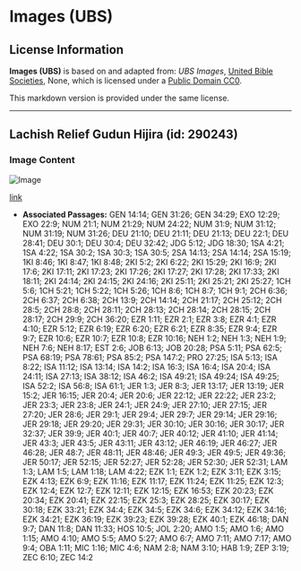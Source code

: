 # Images (UBS)

## License Information

**Images (UBS)** is based on and adapted from: _UBS Images_, [United Bible Societies](https://unitedbiblesocieties.org/), None, which is licensed under a [Public Domain CC0](https://creativecommons.org/public-domain/cc0/).

This markdown version is provided under the same license.



--------------------------------

## Lachish Relief Gudun Hijira (id: 290243)

### Image Content

![Image](https://cdn.aquifer.bible/aquifer-content/resources/Media/WEB-0575_lachish_relief_exile.jpg)

[link](https://cdn.aquifer.bible/aquifer-content/resources/Media/WEB-0575_lachish_relief_exile.jpg)

* **Associated Passages:** GEN 14:14; GEN 31:26; GEN 34:29; EXO 12:29; EXO 22:9; NUM 21:1; NUM 21:29; NUM 24:22; NUM 31:9; NUM 31:12; NUM 31:19; NUM 31:26; DEU 21:10; DEU 21:11; DEU 21:13; DEU 22:1; DEU 28:41; DEU 30:1; DEU 30:4; DEU 32:42; JDG 5:12; JDG 18:30; 1SA 4:21; 1SA 4:22; 1SA 30:2; 1SA 30:3; 1SA 30:5; 2SA 14:13; 2SA 14:14; 2SA 15:19; 1KI 8:46; 1KI 8:47; 1KI 8:48; 2KI 5:2; 2KI 6:22; 2KI 15:29; 2KI 16:9; 2KI 17:6; 2KI 17:11; 2KI 17:23; 2KI 17:26; 2KI 17:27; 2KI 17:28; 2KI 17:33; 2KI 18:11; 2KI 24:14; 2KI 24:15; 2KI 24:16; 2KI 25:11; 2KI 25:21; 2KI 25:27; 1CH 5:6; 1CH 5:21; 1CH 5:22; 1CH 5:26; 1CH 8:6; 1CH 8:7; 1CH 9:1; 2CH 6:36; 2CH 6:37; 2CH 6:38; 2CH 13:9; 2CH 14:14; 2CH 21:17; 2CH 25:12; 2CH 28:5; 2CH 28:8; 2CH 28:11; 2CH 28:13; 2CH 28:14; 2CH 28:15; 2CH 28:17; 2CH 29:9; 2CH 36:20; EZR 1:11; EZR 2:1; EZR 3:8; EZR 4:1; EZR 4:10; EZR 5:12; EZR 6:19; EZR 6:20; EZR 6:21; EZR 8:35; EZR 9:4; EZR 9:7; EZR 10:6; EZR 10:7; EZR 10:8; EZR 10:16; NEH 1:2; NEH 1:3; NEH 1:9; NEH 7:6; NEH 8:17; EST 2:6; JOB 6:13; JOB 20:28; PSA 5:11; PSA 62:5; PSA 68:19; PSA 78:61; PSA 85:2; PSA 147:2; PRO 27:25; ISA 5:13; ISA 8:22; ISA 11:12; ISA 13:14; ISA 14:2; ISA 16:3; ISA 16:4; ISA 20:4; ISA 24:11; ISA 27:13; ISA 38:12; ISA 46:2; ISA 49:21; ISA 49:24; ISA 49:25; ISA 52:2; ISA 56:8; ISA 61:1; JER 1:3; JER 8:3; JER 13:17; JER 13:19; JER 15:2; JER 16:15; JER 20:4; JER 20:6; JER 22:12; JER 22:22; JER 23:2; JER 23:3; JER 23:8; JER 24:1; JER 24:9; JER 27:10; JER 27:15; JER 27:20; JER 28:6; JER 29:1; JER 29:4; JER 29:7; JER 29:14; JER 29:16; JER 29:18; JER 29:20; JER 29:31; JER 30:10; JER 30:16; JER 30:17; JER 32:37; JER 39:9; JER 40:1; JER 40:7; JER 40:12; JER 41:10; JER 41:14; JER 43:3; JER 43:5; JER 43:11; JER 43:12; JER 46:19; JER 46:27; JER 46:28; JER 48:7; JER 48:11; JER 48:46; JER 49:3; JER 49:5; JER 49:36; JER 50:17; JER 52:15; JER 52:27; JER 52:28; JER 52:30; JER 52:31; LAM 1:3; LAM 1:5; LAM 1:18; LAM 4:22; EZK 1:1; EZK 1:2; EZK 3:11; EZK 3:15; EZK 4:13; EZK 6:9; EZK 11:16; EZK 11:17; EZK 11:24; EZK 11:25; EZK 12:3; EZK 12:4; EZK 12:7; EZK 12:11; EZK 12:15; EZK 16:53; EZK 20:23; EZK 20:34; EZK 20:41; EZK 22:15; EZK 25:3; EZK 28:25; EZK 30:17; EZK 30:18; EZK 33:21; EZK 34:4; EZK 34:5; EZK 34:6; EZK 34:12; EZK 34:16; EZK 34:21; EZK 36:19; EZK 39:23; EZK 39:28; EZK 40:1; EZK 46:18; DAN 9:7; DAN 11:8; DAN 11:33; HOS 10:5; JOL 2:20; AMO 1:5; AMO 1:6; AMO 1:15; AMO 4:10; AMO 5:5; AMO 5:27; AMO 6:7; AMO 7:11; AMO 7:17; AMO 9:4; OBA 1:11; MIC 1:16; MIC 4:6; NAM 2:8; NAM 3:10; HAB 1:9; ZEP 3:19; ZEC 6:10; ZEC 14:2

